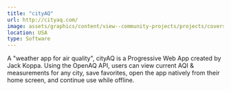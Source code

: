 ```yaml
---
title: "cityAQ"
url: http://cityaq.com/
image: assets/graphics/content/view--community-projects/projects/covers/cityaq.png
location: USA
type: Software
---
```


A "weather app for air quality", cityAQ is a Progressive Web App created by Jack Koppa. Using the OpenAQ API, users can view current AQI & measurements for any city, save favorites, open the app natively from their home screen, and continue use while offline.